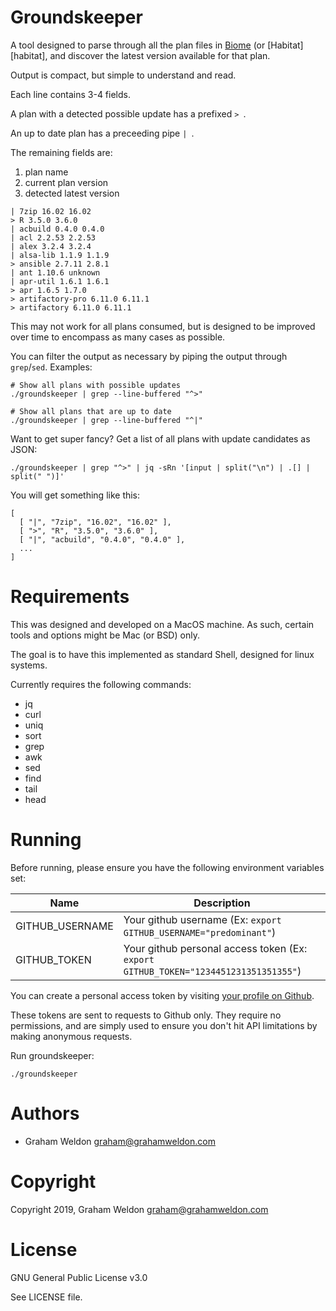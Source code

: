 # Groundskeeper

A tool designed to parse through all the plan files in [Biome][biome] (or [Habitat][habitat], and discover the latest version available for that plan.

Output is compact, but simple to understand and read.

Each line contains 3-4 fields.

A plan with a detected possible update has a prefixed `> `.

An up to date plan has a preceeding pipe `| `.

The remaining fields are:

1. plan name
2. current plan version
3. detected latest version

```
| 7zip 16.02 16.02
> R 3.5.0 3.6.0
| acbuild 0.4.0 0.4.0
| acl 2.2.53 2.2.53
| alex 3.2.4 3.2.4
| alsa-lib 1.1.9 1.1.9
> ansible 2.7.11 2.8.1
| ant 1.10.6 unknown
| apr-util 1.6.1 1.6.1
> apr 1.6.5 1.7.0
> artifactory-pro 6.11.0 6.11.1
> artifactory 6.11.0 6.11.1
```

This may not work for all plans consumed, but is designed to be improved over time to encompass as many cases as possible.

You can filter the output as necessary by piping the output through `grep`/`sed`. Examples:

```
# Show all plans with possible updates
./groundskeeper | grep --line-buffered "^>"

# Show all plans that are up to date
./groundskeeper | grep --line-buffered "^|"
```

Want to get super fancy? Get a list of all plans with update candidates as JSON:

```
./groundskeeper | grep "^>" | jq -sRn '[input | split("\n") | .[] | split(" ")]'
```

You will get something like this:

```
[
  [ "|", "7zip", "16.02", "16.02" ],
  [ ">", "R", "3.5.0", "3.6.0" ],
  [ "|", "acbuild", "0.4.0", "0.4.0" ],
  ...
]
```

# Requirements

This was designed and developed on a MacOS machine. As such, certain tools and options might be Mac (or BSD) only.

The goal is to have this implemented as standard Shell, designed for linux systems.

Currently requires the following commands:

* jq
* curl
* uniq
* sort
* grep
* awk
* sed
* find
* tail
* head

# Running

Before running, please ensure you have the following environment variables set:

| Name | Description |
| --- | --- |
| GITHUB_USERNAME | Your github username (Ex: `export GITHUB_USERNAME="predominant"`) |
| GITHUB_TOKEN | Your github personal access token (Ex: `export GITHUB_TOKEN="1234451231351351355"`) |

You can create a personal access token by visiting [your profile on Github](https://github.com/settings/tokens).

These tokens are sent to requests to Github only. They require no permissions, and are simply used to ensure you don't hit API limitations by making anonymous requests.

Run groundskeeper:

```
./groundskeeper
```

# Authors

* Graham Weldon <graham@grahamweldon.com>

# Copyright

Copyright 2019, Graham Weldon <graham@grahamweldon.com>

# License

GNU General Public License v3.0

See LICENSE file.

[biome]: https://github.com/biome-sh
[biome]: https://github.com/habitat-sh

